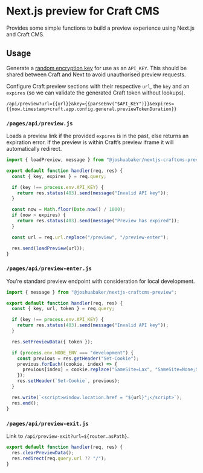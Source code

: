 # Next.js preview for Craft CMS

Provides some simple functions to build a preview experience using Next.js and Craft CMS.

## Usage

Generate a [random encryption key](https://randomkeygen.com/) for use as an `API_KEY`. This should be shared between Craft and Next to avoid unauthorised preview requests.

Configure Craft preview sections with their respective `url`, the `key` and an `expires` (so we can validate the generated Craft token without lookups).

```
/api/preview?url={{url}}&key={{parseEnv("$API_KEY")}}&expires={{now.timestamp+craft.app.config.general.previewTokenDuration}}
```

### `/pages/api/preview.js`

Loads a preview link if the provided `expires` is in the past, else returns an expiration error. If the preview is within Craft’s preview iframe it will automatically redirect.

```js
import { loadPreview, message } from "@joshuabaker/nextjs-craftcms-preview";

export default function handler(req, res) {
  const { key, expires } = req.query;

  if (key !== process.env.API_KEY) {
    return res.status(403).send(message("Invalid API key"));
  }

  const now = Math.floor(Date.now() / 1000);
  if (now > expires) {
    return res.status(403).send(message("Preview has expired"));
  }

  const url = req.url.replace("/preview", "/preview-enter");

  res.send(loadPreview(url));
}
```

### `/pages/api/preview-enter.js`

You’re standard preview endpoint with consideration for local development.

```js
import { message } from "@joshuabaker/nextjs-craftcms-preview";

export default function handler(req, res) {
  const { key, url, token } = req.query;

  if (key !== process.env.API_KEY) {
    return res.status(403).send(message("Invalid API key"));
  }

  res.setPreviewData({ token });

  if (process.env.NODE_ENV === "development") {
    const previous = res.getHeader("Set-Cookie");
    previous.forEach((cookie, index) => {
      previous[index] = cookie.replace("SameSite=Lax", "SameSite=None;Secure");
    });
    res.setHeader(`Set-Cookie`, previous);
  }

  res.write(`<script>window.location.href = "${url}";</script>`);
  res.end();
}
```

### `/pages/api/preview-exit.js`

Link to `/api/preview-exit?url=${router.asPath}`.

```js
export default function handler(req, res) {
  res.clearPreviewData();
  res.redirect(req.query.url ?? "/");
}
```
